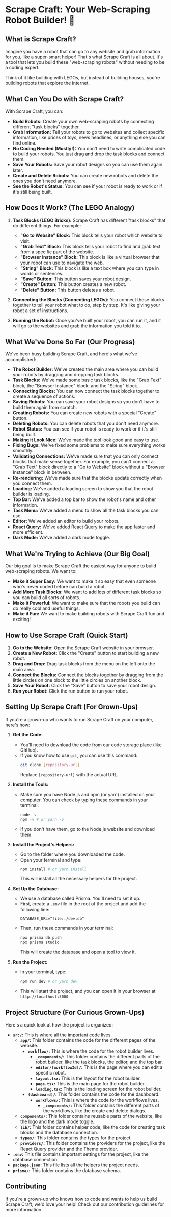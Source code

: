 # Scrape Craft: Your Web-Scraping Robot Builder! 🤖

## What is Scrape Craft?

Imagine you have a robot that can go to any website and grab information for you, like a super-smart helper! That's what Scrape Craft is all about. It's a tool that lets you build these "web-scraping robots" without needing to be a coding expert.

Think of it like building with LEGOs, but instead of building houses, you're building robots that explore the internet.

## What Can You Do with Scrape Craft?

With Scrape Craft, you can:

- **Build Robots:** Create your own web-scraping robots by connecting different "task blocks" together.
- **Grab Information:** Tell your robots to go to websites and collect specific information, like prices of toys, news headlines, or anything else you can find online.
- **No Coding Needed (Mostly!):** You don't need to write complicated code to build your robots. You just drag and drop the task blocks and connect them.
- **Save Your Robots:** Save your robot designs so you can use them again later.
- **Create and Delete Robots:** You can create new robots and delete the ones you don't need anymore.
- **See the Robot's Status:** You can see if your robot is ready to work or if it's still being built.

## How Does It Work? (The LEGO Analogy)

1.  **Task Blocks (LEGO Bricks):** Scrape Craft has different "task blocks" that do different things. For example:

    - **"Go to Website" Block:** This block tells your robot which website to visit.
    - **"Grab Text" Block:** This block tells your robot to find and grab text from a specific part of the website.
    - **"Browser Instance" Block:** This block is like a virtual browser that your robot can use to navigate the web.
    - **"String" Block:** This block is like a text box where you can type in words or sentences.
    - **"Save" Button:** This button saves your robot design.
    - **"Create" Button:** This button creates a new robot.
    - **"Delete" Button:** This button deletes a robot.

2.  **Connecting the Blocks (Connecting LEGOs):** You connect these blocks together to tell your robot what to do, step by step. It's like giving your robot a set of instructions.

3.  **Running the Robot:** Once you've built your robot, you can run it, and it will go to the websites and grab the information you told it to.

## What We've Done So Far (Our Progress)

We've been busy building Scrape Craft, and here's what we've accomplished:

- **The Robot Builder:** We've created the main area where you can build your robots by dragging and dropping task blocks.
- **Task Blocks:** We've made some basic task blocks, like the "Grab Text" block, the "Browser Instance" block, and the "String" block.
- **Connecting Blocks:** You can now connect the task blocks together to create a sequence of actions.
- **Saving Robots:** You can save your robot designs so you don't have to build them again from scratch.
- **Creating Robots:** You can create new robots with a special "Create" button.
- **Deleting Robots:** You can delete robots that you don't need anymore.
- **Robot Status:** You can see if your robot is ready to work or if it's still being built.
- **Making it Look Nice:** We've made the tool look good and easy to use.
- **Fixing Bugs:** We've fixed some problems to make sure everything works smoothly.
- **Validating Connections:** We've made sure that you can only connect blocks that make sense together. For example, you can't connect a "Grab Text" block directly to a "Go to Website" block without a "Browser Instance" block in between.
- **Re-rendering:** We've made sure that the blocks update correctly when you connect them.
- **Loading:** We've added a loading screen to show you that the robot builder is loading.
- **Top Bar:** We've added a top bar to show the robot's name and other information.
- **Task Menu:** We've added a menu to show all the task blocks you can use.
- **Editor:** We've added an editor to build your robots.
- **React Query:** We've added React Query to make the app faster and more efficient.
- **Dark Mode:** We've added a dark mode toggle.

## What We're Trying to Achieve (Our Big Goal)

Our big goal is to make Scrape Craft the easiest way for anyone to build web-scraping robots. We want to:

- **Make it Super Easy:** We want to make it so easy that even someone who's never coded before can build a robot.
- **Add More Task Blocks:** We want to add lots of different task blocks so you can build all sorts of robots.
- **Make it Powerful:** We want to make sure that the robots you build can do really cool and useful things.
- **Make it Fun:** We want to make building robots with Scrape Craft fun and exciting!

## How to Use Scrape Craft (Quick Start)

1.  **Go to the Website:** Open the Scrape Craft website in your browser.
2.  **Create a New Robot:** Click the "Create" button to start building a new robot.
3.  **Drag and Drop:** Drag task blocks from the menu on the left onto the main area.
4.  **Connect the Blocks:** Connect the blocks together by dragging from the little circles on one block to the little circles on another block.
5.  **Save Your Robot:** Click the "Save" button to save your robot design.
6.  **Run your Robot:** Click the run button to run your robot.

## Setting Up Scrape Craft (For Grown-Ups)

If you're a grown-up who wants to run Scrape Craft on your computer, here's how:

1.  **Get the Code:**

    - You'll need to download the code from our code storage place (like GitHub).
    - If you know how to use `git`, you can use this command:
      ```bash
      git clone [repository-url]
      ```
      Replace `[repository-url]` with the actual URL.

2.  **Install the Tools:**

    - Make sure you have Node.js and npm (or yarn) installed on your computer. You can check by typing these commands in your terminal:
      ```bash
      node -v
      npm -v # or yarn -v
      ```
    - If you don't have them, go to the Node.js website and download them.

3.  **Install the Project's Helpers:**

    - Go to the folder where you downloaded the code.
    - Open your terminal and type:
      ```bash
      npm install # or yarn install
      ```
      This will install all the necessary helpers for the project.

4.  **Set Up the Database:**

    - We use a database called Prisma. You'll need to set it up.
    - First, create a `.env` file in the root of the project and add the following line:
      ```
      DATABASE_URL="file:./dev.db"
      ```
    - Then, run these commands in your terminal:
      ```bash
      npx prisma db push
      npx prisma studio
      ```
      This will create the database and open a tool to view it.

5.  **Run the Project:**
    - In your terminal, type:
      ```bash
      npm run dev # or yarn dev
      ```
    - This will start the project, and you can open it in your browser at `http://localhost:3000`.

## Project Structure (For Curious Grown-Ups)

Here's a quick look at how the project is organized:

- **`src/`:** This is where all the important code lives.
  - **`app/`:** This folder contains the code for the different pages of the website.
    - **`workflow/`:** This is where the code for the robot builder lives.
      - **`_components/`:** This folder contains the different parts of the robot builder, like the task blocks, the editor, and the top bar.
      - **`editor/[workflowId]/`:** This is the page where you can edit a specific robot.
      - **`layout.tsx`:** This is the layout for the robot builder.
      - **`page.tsx`:** This is the main page for the robot builder.
      - **`loading.tsx`:** This is the loading screen for the robot builder.
    - **`(dashboard)/`:** This folder contains the code for the dashboard.
      - **`workflows/`:** This is where the code for the workflows lives.
        - **`_components/`:** This folder contains the different parts of the workflows, like the create and delete dialogs.
  - **`components/`:** This folder contains reusable parts of the website, like the logo and the dark mode toggle.
  - **`lib/`:** This folder contains helper code, like the code for creating task blocks and the database connection.
  - **`types/`:** This folder contains the types for the project.
  - **`providers/`:** This folder contains the providers for the project, like the React Query provider and the Theme provider.
- **`.env`:** This file contains important settings for the project, like the database connection.
- **`package.json`:** This file lists all the helpers the project needs.
- **`prisma/`:** This folder contains the database schema.

## Contributing

If you're a grown-up who knows how to code and wants to help us build Scrape Craft, we'd love your help! Check out our contribution guidelines for more information.

<!-- ## License

This project is licensed under the [License Name] License. -->
